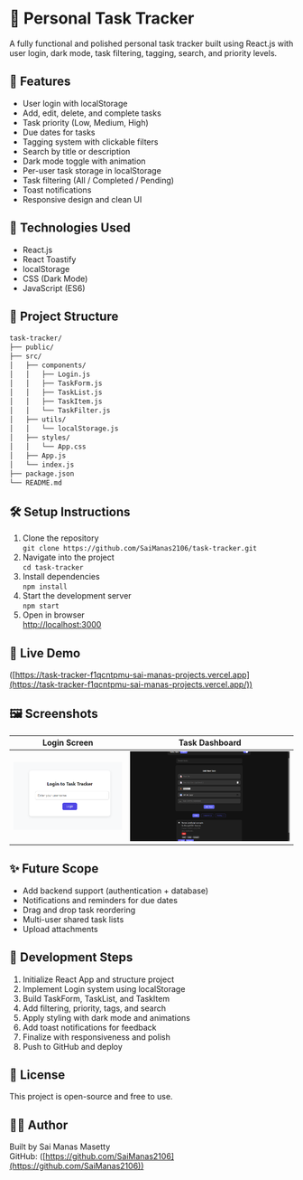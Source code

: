 # 📝 Personal Task Tracker

A fully functional and polished personal task tracker built using React.js with user login, dark mode, task filtering, tagging, search, and priority levels.

## 🚀 Features

- User login with localStorage
- Add, edit, delete, and complete tasks
- Task priority (Low, Medium, High)
- Due dates for tasks
- Tagging system with clickable filters
- Search by title or description
- Dark mode toggle with animation
- Per-user task storage in localStorage
- Task filtering (All / Completed / Pending)
- Toast notifications
- Responsive design and clean UI

## 🧰 Technologies Used

- React.js
- React Toastify
- localStorage
- CSS (Dark Mode)
- JavaScript (ES6)

## 📁 Project Structure

```
task-tracker/
├── public/
├── src/
│   ├── components/
│   │   ├── Login.js
│   │   ├── TaskForm.js
│   │   ├── TaskList.js
│   │   ├── TaskItem.js
│   │   └── TaskFilter.js
│   ├── utils/
│   │   └── localStorage.js
│   ├── styles/
│   │   └── App.css
│   ├── App.js
│   └── index.js
├── package.json
└── README.md
```

## 🛠️ Setup Instructions

1. Clone the repository  
   `git clone https://github.com/SaiManas2106/task-tracker.git`  
2. Navigate into the project  
   `cd task-tracker`  
3. Install dependencies  
   `npm install`  
4. Start the development server  
   `npm start`  
5. Open in browser  
   [http://localhost:3000](http://localhost:3000)

## 🔗 Live Demo

([https://task-tracker-f1qcntpmu-sai-manas-projects.vercel.app](https://task-tracker-f1qcntpmu-sai-manas-projects.vercel.app/))

## 🖼️ Screenshots

| Login Screen | Task Dashboard |
|--------------|----------------|
| ![Login](screenshots/login.png) | ![Dashboard](screenshots/dashboard.png) |

## ✨ Future Scope

- Add backend support (authentication + database)
- Notifications and reminders for due dates
- Drag and drop task reordering
- Multi-user shared task lists
- Upload attachments

## 🧠 Development Steps

1. Initialize React App and structure project
2. Implement Login system using localStorage
3. Build TaskForm, TaskList, and TaskItem
4. Add filtering, priority, tags, and search
5. Apply styling with dark mode and animations
6. Add toast notifications for feedback
7. Finalize with responsiveness and polish
8. Push to GitHub and deploy

## 🧾 License

This project is open-source and free to use.

## 👨‍💻 Author

Built by Sai Manas Masetty  
GitHub: ([https://github.com/SaiManas2106](https://github.com/SaiManas2106))
